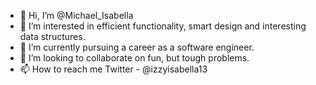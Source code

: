 - 👋 Hi, I’m @Michael_Isabella
- 👀 I’m interested in efficient functionality, smart design and interesting data structures.
- 🌱 I’m currently pursuing a career as a software engineer.
- 💞️ I’m looking to collaborate on fun, but tough problems.
- 📫 How to reach me Twitter - @izzyisabella13

<!---
izzy1090/izzy1090 is a ✨ special ✨ repository because its `README.md` (this file) appears on your GitHub profile.
You can click the Preview link to take a look at your changes.
--->
